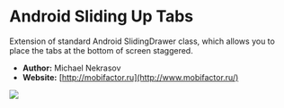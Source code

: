 Android Sliding Up Tabs
===========

Extension of standard Android SlidingDrawer class, which allows you to place the tabs at the bottom of screen staggered.

- **Author:** Michael Nekrasov
- **Website:** [http://mobifactor.ru](http://www.mobifactor.ru/)

<img src="https://github.com/miklen326/slidingtabs/blob/master/screen.png?raw=true" />
